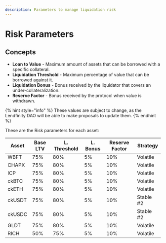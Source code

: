 ```yaml
---
description: Parameters to manage liquidation risk
---
```


# Risk Parameters

## Concepts

* **Loan to Value** - Maximum amount of assets that can be borrowed with a specific collateral.
* **Liquidation Threshold** - Maximum percentage of value that can be borrowed against it.
* **Liquidation Bonus** - Bonus received by the liquidator that covers an under-collateralization.
* **Reserve Factor** - Bonus received by the protocol when value is withdrawn.

{% hint style="info" %}
These values are subject to change, as the Lendfinity DAO will be able to make proposals to update them.
{% endhint %}

These are the Risk parameters for each asset:

| Asset  | Base LTV | L. Threshold | L. Bonus | Reserve Factor | Strategy  |
| ------ | -------- | ------------ | -------- | -------------- | --------- |
| WBFT   | 75%      | 80%          | 5%       | 10%            | Volatile  |
| CHAPX  | 75%      | 80%          | 5%       | 10%            | Volatile  |
| ICP    | 75%      | 80%          | 5%       | 10%            | Volatile  |
| ckBTC  | 75%      | 80%          | 5%       | 10%            | Volatile  |
| ckETH  | 75%      | 80%          | 5%       | 10%            | Volatile  |
| ckUSDT | 75%      | 80%          | 5%       | 10%            | Stable #2 |
| ckUSDC | 75%      | 80%          | 5%       | 10%            | Stable #2 |
| GLDT   | 75%      | 80%          | 5%       | 10%            | Volatile  |
| RICH   | 50%      | 75%          | 5%       | 10%            | Volatile  |
